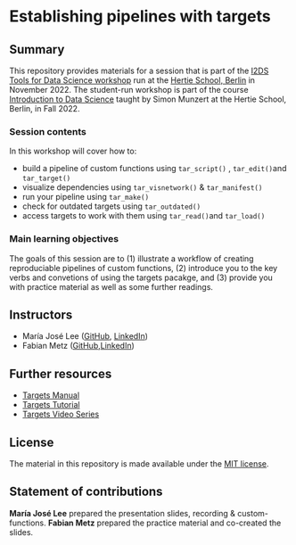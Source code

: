 # Establishing pipelines with targets

## Summary

This repository provides materials for a session that is part of the [I2DS Tools for Data Science workshop](https://github.com/intro-to-data-science-22-workshop) run at the [Hertie School, Berlin](https://www.hertie-school.org/en/) in November 2022. The student-run workshop is part of the course [Introduction to Data Science](https://github.com/intro-to-data-science-22) taught by Simon Munzert at the Hertie School, Berlin, in Fall 2022.

### Session contents
In this workshop will cover how to:

- build a pipeline of custom functions using  `tar_script()` , `tar_edit()`and `tar_target()`
- visualize dependencies using `tar_visnetwork()` & `tar_manifest()`
- run your pipeline using  `tar_make()`
- check for outdated targets using `tar_outdated()`
- access targets to work with them using `tar_read()`and  `tar_load()`




### Main learning objectives

The goals of this session are to (1) illustrate a workflow of creating reproduciable pipelines of custom functions, (2) introduce you to the key verbs and convetions of using the targets pacakge, 
and (3) provide you with practice material as well as some further readings.

## Instructors

- María José Lee ([GitHub](https://github.com/LeeMariaj/), [LinkedIn](linkedin.com/in/maria-jose-lee-63948b159))
- Fabian Metz ([GitHub](https://github.com/Fabian-Metz),[LinkedIn](linkedin.com/in/fabianmetz))


## Further resources

- [Targets Manual](https://books.ropensci.org/targets/)
- [Targets Tutorial](https://github.com/wlandau/targets-tutorial)
- [Targets Video Series](https://www.youtube.com/watch?v=pbc6NX1n01Q&list=PLvgdJdJDL-APJqHy5CXs6m4N7hUVp5rb4)


## License

The material in this repository is made available under the [MIT license](http://opensource.org/licenses/mit-license.php). 

## Statement of contributions

**María José Lee** prepared the presentation slides, recording & custom-functions.
**Fabian Metz** prepared the practice material and co-created the slides. 

